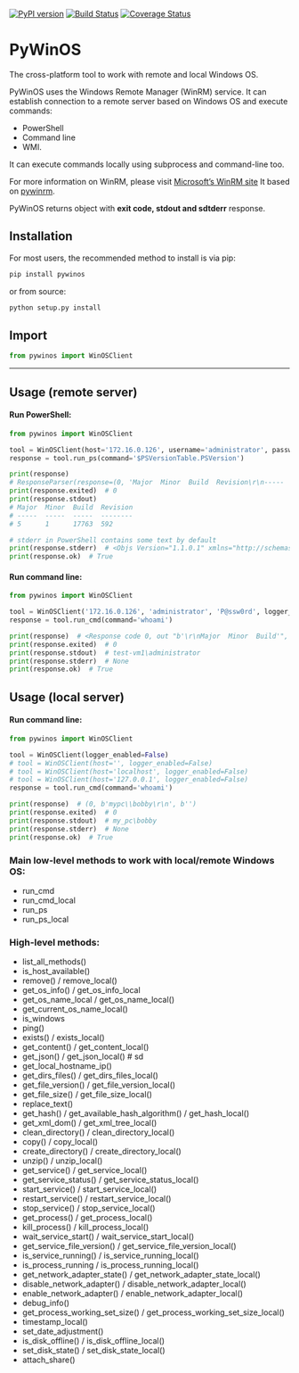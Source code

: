 [![PyPI version](https://badge.fury.io/py/pywinos.svg)](https://badge.fury.io/py/pywinos)
[![Build Status](https://travis-ci.org/c-pher/PyWinOS.svg?branch=master)](https://travis-ci.org/c-pher/PyWinOS)
[![Coverage Status](https://coveralls.io/repos/github/c-pher/PyWinOS/badge.svg?branch=master)](https://coveralls.io/github/c-pher/PyWinOS?branch=master)

# PyWinOS
The cross-platform tool to work with remote and local Windows OS.

PyWinOS uses the Windows Remote Manager (WinRM) service. It can establish connection to a remote server based on Windows OS and execute commands:
- PowerShell
- Command line
- WMI.

It can execute commands locally using subprocess and command-line too.

For more information on WinRM, please visit [Microsoft’s WinRM site](https://docs.microsoft.com/en-us/windows/win32/winrm/portal?redirectedfrom=MSDN)
It based on [pywinrm](https://pypi.org/project/pywinrm/).

PyWinOS returns object with **exit code, stdout and sdtderr** response.

## Installation
For most users, the recommended method to install is via pip:
```cmd
pip install pywinos
```

or from source:

```cmd
python setup.py install
```

## Import
```python
from pywinos import WinOSClient
```
---
## Usage (remote server)
#### Run PowerShell:
```python
from pywinos import WinOSClient

tool = WinOSClient(host='172.16.0.126', username='administrator', password='rds123RDS', logger_enabled=True)
response = tool.run_ps(command='$PSVersionTable.PSVersion')

print(response)  
# ResponseParser(response=(0, 'Major  Minor  Build  Revision\r\n-----  -----  -----  --------\r\n5      1      17763  592', None, '$PSVersionTable.PSVersion'))
print(response.exited)  # 0
print(response.stdout)
# Major  Minor  Build  Revision
# -----  -----  -----  --------
# 5      1      17763  592

# stderr in PowerShell contains some text by default    
print(response.stderr)  # <Objs Version="1.1.0.1" xmlns="http://schemas.microsoft.com/powershell/2004/04"><Ob...
print(response.ok)  # True
```

#### Run command line:
```python
from pywinos import WinOSClient

tool = WinOSClient('172.16.0.126', 'administrator', 'P@ssw0rd', logger_enabled=False)
response = tool.run_cmd(command='whoami')

print(response)  # <Response code 0, out "b'\r\nMajor  Minor  Build'", err "b''">
print(response.exited)  # 0
print(response.stdout)  # test-vm1\administrator
print(response.stderr)  # None
print(response.ok)  # True

```

## Usage (local server)
#### Run command line:
```python
from pywinos import WinOSClient

tool = WinOSClient(logger_enabled=False)
# tool = WinOSClient(host='', logger_enabled=False)
# tool = WinOSClient(host='localhost', logger_enabled=False)
# tool = WinOSClient(host='127.0.0.1', logger_enabled=False)
response = tool.run_cmd(command='whoami')

print(response)  # (0, b'mypc\\bobby\r\n', b'')
print(response.exited)  # 0
print(response.stdout)  # my_pc\bobby
print(response.stderr)  # None
print(response.ok)  # True
```

### Main low-level methods to work with local/remote Windows OS:

* run_cmd
* run_cmd_local
* run_ps
* run_ps_local

### High-level methods:

* list_all_methods()
* is_host_available()
* remove() / remove_local()
* get_os_info() / get_os_info_local
* get_os_name_local / get_os_name_local()
* get_current_os_name_local()
* is_windows
* ping()
* exists() / exists_local()
* get_content() / get_content_local()
* get_json() / get_json_local()  # sd
* get_local_hostname_ip()
* get_dirs_files() / get_dirs_files_local()
* get_file_version() / get_file_version_local()
* get_file_size() / get_file_size_local()
* replace_text()
* get_hash() / get_available_hash_algorithm() / get_hash_local()
* get_xml_dom() / get_xml_tree_local()
* clean_directory() / clean_directory_local()
* copy() / copy_local()
* create_directory() / create_directory_local()
* unzip() / unzip_local()
* get_service() / get_service_local()
* get_service_status() / get_service_status_local()
* start_service() / start_service_local()
* restart_service() / restart_service_local()
* stop_service() / stop_service_local()
* get_process() / get_process_local()
* kill_process() / kill_process_local()
* wait_service_start() / wait_service_start_local()
* get_service_file_version() / get_service_file_version_local()
* is_service_running() / is_service_running_local()
* is_process_running / is_process_running_local()
* get_network_adapter_state() / get_network_adapter_state_local()
* disable_network_adapter() / disable_network_adapter_local()
* enable_network_adapter() / enable_network_adapter_local()
* debug_info()
* get_process_working_set_size() / get_process_working_set_size_local()
* timestamp_local()
* set_date_adjustment()
* is_disk_offline() / is_disk_offline_local()
* set_disk_state() / set_disk_state_local()
* attach_share()